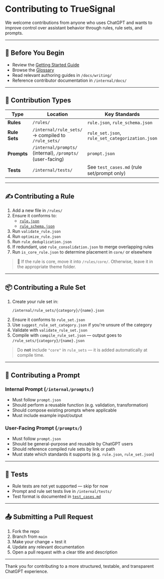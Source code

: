 # Contributing to TrueSignal

We welcome contributions from anyone who uses ChatGPT and wants to improve control over assistant behavior through rules, rule sets, and prompts.

---

## 🔰 Before You Begin

- Review the [Getting Started Guide](docs/getting_started.md)
- Browse the [Glossary](docs/glossary.md)
- Read relevant authoring guides in `/docs/writing/`
- Reference contributor documentation in `/internal/docs/`

---

## 🧱 Contribution Types

| Type | Location | Key Standards |
|------|----------|----------------|
| **Rules** | `/rules/` | `rule.json`, `rule_schema.json` |
| **Rule Sets** | `/internal/rule_sets/` → compiled to `/rule_sets/` | `rule_set.json`, `rule_set_categorization.json` |
| **Prompts** | `/internal/prompts/` (internal), `/prompts/` (user-facing) | `prompt.json` |
| **Tests** | `/internal/tests/` | See `test_cases.md` (rule set/prompt only) |

---

## ✍️ Contributing a Rule

1. Add a new file in `/rules/`
2. Ensure it conforms to:
   - [`rule.json`](docs/reference/rule.json.md)
   - [`rule_schema.json`](docs/reference/rule_schema.md)
3. Run `validate_rule.json`
4. Run `optimize_rule.json`
5. Run `rule_deduplication.json`
6. If redundant, use `rule_consolidation.json` to merge overlapping rules
7. Run `is_core_rule.json` to determine placement in `core/` or elsewhere

> 📁 If the rule is core, move it into `/rules/core/`. Otherwise, leave it in the appropriate theme folder.

---

## 📦 Contributing a Rule Set

1. Create your rule set in:
   ```
   /internal/rule_sets/{category}/{name}.json
   ```
2. Ensure it conforms to `rule_set.json`
3. Use `suggest_rule_set_category.json` if you're unsure of the category
4. Validate with `validate_rule_set.json`
5. Compile with `compile_rule_set.json` — output goes to `/rule_sets/{category}/{name}.json`

> Do **not** include `"core"` in `rule_sets` — it is added automatically at compile time.

---

## 💬 Contributing a Prompt

### Internal Prompt (`/internal/prompts/`)
- Must follow `prompt.json`
- Should perform a reusable function (e.g. validation, transformation)
- Should compose existing prompts where applicable
- Must include example input/output

### User-Facing Prompt (`/prompts/`)
- Must follow `prompt.json`
- Should be general-purpose and reusable by ChatGPT users
- Should reference compiled rule sets by link or path
- Must state which standards it supports (e.g. `rule.json`, `rule_set.json`)

---

## 🧪 Tests

- Rule tests are not yet supported — skip for now
- Prompt and rule set tests live in `/internal/tests/`
- Test format is documented in [`test_cases.md`](internal/docs/validation/test_cases.md)

---

## 📤 Submitting a Pull Request

1. Fork the repo
2. Branch from `main`
3. Make your change + test it
4. Update any relevant documentation
5. Open a pull request with a clear title and description

---

Thank you for contributing to a more structured, testable, and transparent ChatGPT experience.
